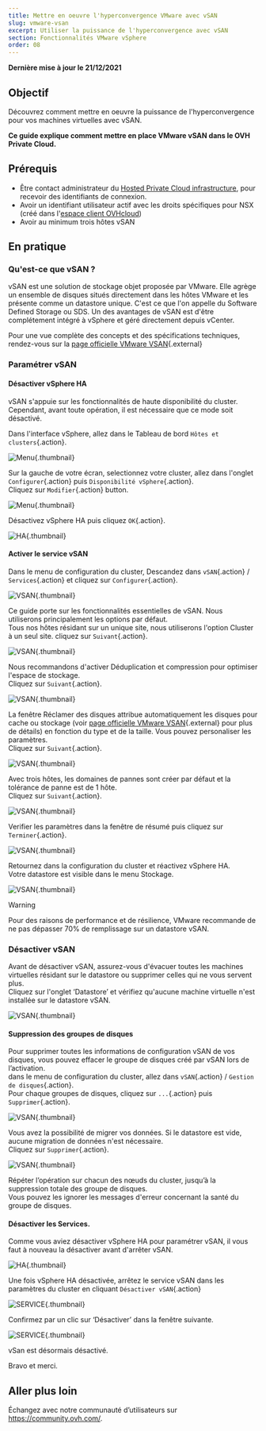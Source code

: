 ```yaml
---
title: Mettre en oeuvre l'hyperconvergence VMware avec vSAN
slug: vmware-vsan
excerpt: Utiliser la puissance de l'hyperconvergence avec vSAN
section: Fonctionnalités VMware vSphere
order: 08
---
```


**Dernière mise à jour le 21/12/2021**

## Objectif

Découvrez comment mettre en oeuvre la puissance de l'hyperconvergence pour vos machines virtuelles avec vSAN.

**Ce guide explique comment mettre en place VMware vSAN dans le OVH Private Cloud.**

## Prérequis

- Être contact administrateur du [Hosted Private Cloud infrastructure](https://www.ovhcloud.com/fr/enterprise/products/hosted-private-cloud/), pour recevoir des identifiants de connexion.
- Avoir un identifiant utilisateur actif avec les droits spécifiques pour NSX (créé dans l'[espace client OVHcloud](https://www.ovh.com/auth/?action=gotomanager&from=https://www.ovh.com/fr/&ovhSubsidiary=fr))
- Avoir au minimum trois hôtes vSAN

## En pratique

### Qu'est-ce que vSAN ?

vSAN est une solution de stockage objet proposée par VMware. Elle agrège un ensemble de disques situés directement dans les hôtes VMware et les présente comme un datastore unique. C'est ce que l'on appelle du Software Defined Storage ou SDS. Un des avantages de vSAN est d'être complétement intégré à vSphere et géré directement depuis vCenter.

Pour une vue complète des concepts et des spécifications techniques, rendez-vous sur la [page officielle VMware VSAN](https://docs.vmware.com/fr/VMware-vSphere/6.7/com.vmware.vsphere.vsan-planning.doc/GUID-18F531E9-FF08-49F5-9879-8E46583D4C70.html){.external}


### Paramétrer vSAN


#### Désactiver vSphere HA

vSAN s'appuie sur les fonctionnalités de haute disponibilité du cluster. Cependant, avant toute opération, il est nécessaire que ce mode soit désactivé.

Dans l'interface vSphere, allez dans le Tableau de bord `Hôtes et clusters`{.action}.

![Menu](images/en01hosts.png){.thumbnail}


Sur la gauche de votre écran, selectionnez votre cluster, allez dans l'onglet `Configurer`{.action} puis `Disponibilité vSphere`{.action}.<br>
Cliquez sur `Modifier`{.action} button.

![Menu](images/en02cluster.png){.thumbnail}


Désactivez vSphere HA puis cliquez `OK`{.action}.

![HA](images/en03ha.png){.thumbnail}


#### Activer le service vSAN


Dans le menu de configuration du cluster, Descandez dans `vSAN`{.action} / `Services`{.action} et cliquez sur `Configurer`{.action}.

![VSAN](images/en04vsan.png){.thumbnail}


Ce guide porte sur les fonctionnalités essentielles de vSAN. Nous utiliserons principalement les options par défaut.<br>
Tous nos hôtes résidant sur un unique site, nous utiliserons l'option Cluster à un seul site. cliquez sur `Suivant`{.action}.

![VSAN](images/en05vsantype.png){.thumbnail}


Nous recommandons d'activer Déduplication et compression pour optimiser l'espace de stockage.<br>
Cliquez sur `Suivant`{.action}.

![VSAN](images/en06vsanservices.png){.thumbnail}


La fenêtre Réclamer des disques attribue automatiquement les disques pour cache ou stockage (voir [page officielle VMware VSAN](https://docs.vmware.com/fr/VMware-vSphere/6.7/com.vmware.vsphere.vsan-planning.doc/GUID-18F531E9-FF08-49F5-9879-8E46583D4C70.html){.external} pour plus de détails) en fonction du type et de la taille. Vous pouvez personaliser les paramètres.<br>
Cliquez sur `Suivant`{.action}.

![VSAN](images/en07vsanclaim.png){.thumbnail}


Avec trois hôtes, les domaines de pannes sont créer par défaut et la tolérance de panne est de 1 hôte.<br>
Cliquez sur `Suivant`{.action}.

![VSAN](images/en08vsanfault.png){.thumbnail}


Verifier les paramètres dans la fenêtre de résumé puis cliquez sur `Terminer`{.action}.

![VSAN](images/en09vsanready.png){.thumbnail}


Retournez dans la configuration du cluster et réactivez vSphere HA.<br>
Votre datastore est visible dans le menu Stockage.

![VSAN](images/en10vsandata.png){.thumbnail}


> [!warning]
>
> Pour des raisons de performance et de résilience, VMware recommande de ne pas dépasser 70% de remplissage sur un datastore vSAN.
>


### Désactiver vSAN


Avant de désactiver vSAN, assurez-vous d'évacuer toutes les machines virtuelles résidant sur le datastore ou supprimer celles qui ne vous servent plus.<br>
Cliquez sur l'onglet ‘Datastore’ et vérifiez qu'aucune machine virtuelle n'est installée sur le datastore vSAN.

![VSAN](images/en11vsanvm.png){.thumbnail}


#### Suppression des groupes de disques

Pour supprimer toutes les informations de configuration vSAN de vos disques, vous pouvez effacer le groupe de disques créé par vSAN lors de l’activation.<br>
dans le menu de configuration du cluster, allez dans `vSAN`{.action} / `Gestion de disques`{.action}.<br>
Pour chaque groupes de disques, cliquez sur `...`{.action} puis `Supprimer`{.action}.<br>

![VSAN](images/en12vsanremove.png){.thumbnail}


Vous avez la possibilité de migrer vos données. Si le datastore est vide, aucune migration de données n'est nécessaire.<br>
Cliquez sur `Supprimer`{.action}.

![VSAN](images/en13vsanmig.png){.thumbnail}


Répéter l’opération sur chacun des nœuds du cluster, jusqu’à la suppression totale des groupe de disques.<br>
Vous pouvez les ignorer les messages d'erreur concernant la santé du groupe de disques.

#### Désactiver les Services.

Comme vous aviez désactiver vSphere HA pour paramétrer vSAN, il vous faut à nouveau la désactiver avant d'arrêter vSAN.

![HA](images/en03ha.png){.thumbnail}


Une fois vSphere HA désactivée, arrêtez le service vSAN dans les paramètres du cluster en cliquant `Désactiver vSAN`{.action}

![SERVICE](images/en14vsanoff.png){.thumbnail}

Confirmez par un clic sur ‘Désactiver’ dans la fenêtre suivante.

![SERVICE](images/en15vsanconfirm.png){.thumbnail}

vSan est désormais désactivé.


Bravo et merci.


## Aller plus loin

Échangez avec notre communauté d’utilisateurs sur <https://community.ovh.com/>.
